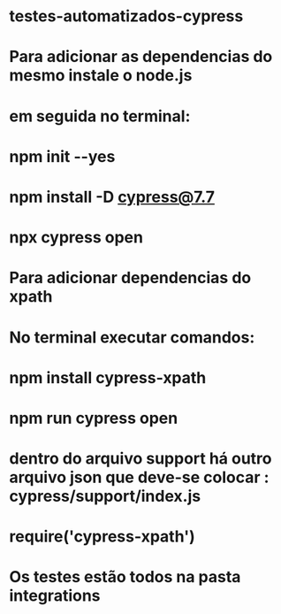 # testes-automatizados-cypress
# Para adicionar as dependencias do mesmo instale o node.js
# em seguida no terminal: 
# npm init --yes 
# npm install -D cypress@7.7
# npx cypress open

# Para adicionar dependencias do xpath

# No terminal executar comandos:
# npm install cypress-xpath
# npm run cypress open

# dentro do arquivo support há outro arquivo json que deve-se colocar : cypress/support/index.js
# require('cypress-xpath')


# Os testes estão todos na pasta integrations

